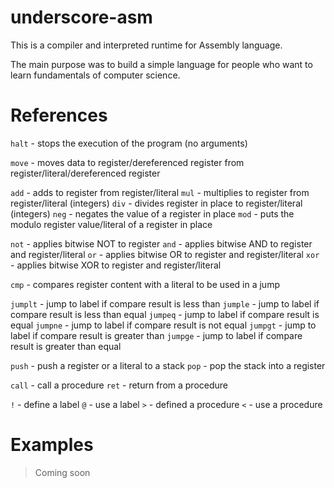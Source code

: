 # underscore-asm

This is a compiler and interpreted runtime for Assembly language.

The main purpose was to build a simple language for people who want to learn
fundamentals of computer science.

# References

`halt` - stops the execution of the program (no arguments)

`move` - moves data to register/dereferenced register from register/literal/dereferenced register

`add` - adds to register from register/literal
`mul` - multiplies to register from register/literal (integers)
`div` - divides register in place to register/literal (integers)
`neg` - negates the value of a register in place
`mod` - puts the modulo register value/literal of a register in place

`not` - applies bitwise NOT to register
`and` - applies bitwise AND to register and register/literal
`or` - applies bitwise OR to register and register/literal
`xor` - applies bitwise XOR to register and register/literal

`cmp` - compares register content with a literal to be used in a jump

`jumplt` - jump to label if compare result is less than
`jumple` - jump to label if compare result is less than equal
`jumpeq` - jump to label if compare result is equal
`jumpne` - jump to label if compare result is not equal
`jumpgt` - jump to label if compare result is greater than
`jumpge` - jump to label if compare result is greater than equal

`push` - push a register or a literal to a stack
`pop` - pop the stack into a register

`call` - call a procedure
`ret` - return from a procedure

`!` - define a label
`@` - use a label
`>` - defined a procedure
`<` - use a procedure

# Examples

> Coming soon
